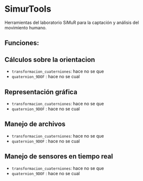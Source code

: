 
SimurTools
==========

Herramientas del laboratorio SiMuR para la captación y análisis del movimiento humano.


Funciones:
----------------------------------

## Cálculos sobre la orientacion

* `transformacion_cuaterniones`: hace no se que
* `quaternion_9DOF` :            hace no se cual


## Representación gráfica 

* `transformacion_cuaterniones`: hace no se que
* `quaternion_9DOF` :            hace no se cual


## Manejo de archivos 

* `transformacion_cuaterniones`: hace no se que
* `quaternion_9DOF` :            hace no se cual


## Manejo de sensores en tiempo real 

* `transformacion_cuaterniones`: hace no se que
* `quaternion_9DOF` :            hace no se cual
